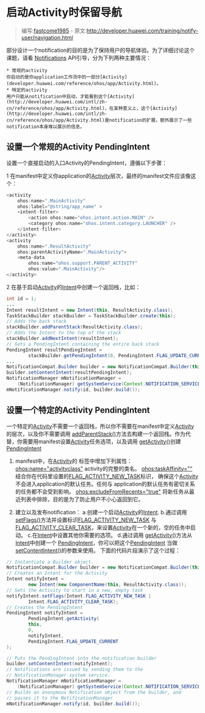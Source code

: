 # 启动Activity时保留导航

> 编写:[fastcome1985](https://github.com/fastcome1985) - 原文:<http://developer.huawei.com/training/notify-user/navigation.html>

部分设计一个notification的目的是为了保持用户的导航体验。为了详细讨论这个课题，请看 [Notifications](developer.huawei.com/guide/topics/ui/notifiers/notifications.html#NotificationResponse) API引导，分为下列两种主要情况：

    * 常规的activity
    你启动的是你application工作流中的一部分[Activity](developer.huawei.com/reference/ohos/app/Activity.html)。
    * 特定的activity
    用户只能从notification中启动，才能看到这个[Activity](http://developer.huawei.com/intl/zh-cn/reference/ohos/app/Activity.html)，在某种意义上，这个[Activity](http://developer.huawei.com/intl/zh-cn/reference/ohos/app/Activity.html)是notification的扩展，额外展示了一些notification本身难以展示的信息。


## 设置一个常规的Activity PendingIntent

设置一个直接启动的入口Activity的PendingIntent，遵循以下步骤：



1  在manifest中定义你application的[Activity](developer.huawei.com/reference/ohos/app/Activity.html)层次，最终的manifest文件应该像这个：


```java
<activity
    ohos:name=".MainActivity"
    ohos:label="@string/app_name" >
    <intent-filter>
        <action ohos:name="ohos.intent.action.MAIN" />
        <category ohos:name="ohos.intent.category.LAUNCHER" />
    </intent-filter>
</activity>
<activity
    ohos:name=".ResultActivity"
    ohos:parentActivityName=".MainActivity">
    <meta-data
        ohos:name="ohos.support.PARENT_ACTIVITY"
        ohos:value=".MainActivity"/>
</activity>

```

2 在基于启动[Activity](developer.huawei.com/reference/ohos/app/Activity.html)的[Intent](developer.huawei.com/reference/ohos/content/Intent.html)中创建一个返回栈，比如：


```java
int id = 1;
...
Intent resultIntent = new Intent(this, ResultActivity.class);
TaskStackBuilder stackBuilder = TaskStackBuilder.create(this);
// Adds the back stack
stackBuilder.addParentStack(ResultActivity.class);
// Adds the Intent to the top of the stack
stackBuilder.addNextIntent(resultIntent);
// Gets a PendingIntent containing the entire back stack
PendingIntent resultPendingIntent =
        stackBuilder.getPendingIntent(0, PendingIntent.FLAG_UPDATE_CURRENT);
...
NotificationCompat.Builder builder = new NotificationCompat.Builder(this);
builder.setContentIntent(resultPendingIntent);
NotificationManager mNotificationManager =
    (NotificationManager) getSystemService(Context.NOTIFICATION_SERVICE);
mNotificationManager.notify(id, builder.build());

```

## 设置一个特定的Activity PendingIntent

一个特定的[Activity](developer.huawei.com/reference/ohos/app/Activity.html)不需要一个返回栈，所以你不需要在manifest中定义[Activity](developer.huawei.com/reference/ohos/app/Activity.html)的层次，以及你不需要调用 [addParentStack()](developer.huawei.com/reference/ohos/support/v4/app/TaskStackBuilder.html#addParentStack(ohos.app.Activity))方法去构建一个返回栈。作为代替，你需要用manifest设置[Activity](developer.huawei.com/reference/ohos/app/Activity.html)任务选项，以及调用 [getActivity()](developer.huawei.com/reference/ohos/app/PendingIntent.html#getActivity(ohos.content.Context,%20int,%20ohos.content.Intent,%20int))创建[PendingIntent](developer.huawei.com/reference/ohos/app/PendingIntent.html)

1. manifest中，在[Activity](developer.huawei.com/reference/ohos/app/Activity.html)的 [<activity>](developer.huawei.com/guide/topics/manifest/activity-element.html) 标签中增加下列属性：
  [ohos:name="activityclass"](developer.huawei.com/guide/topics/manifest/activity-element.html#nm)
    activity的完整的类名。
  [ohos:taskAffinity=""](developer.huawei.com/guide/topics/manifest/activity-element.html#aff)
  结合你在代码里设置的[FLAG_ACTIVITY_NEW_TASK](developer.huawei.com/reference/ohos/content/Intent.html#FLAG_ACTIVITY_NEW_TASK)标识， 确保这个[Activity](developer.huawei.com/reference/ohos/app/Activity.html)不会进入application的默认任务。任何与 application的默认任务有密切关系的任务都不会受到影响。
  [ohos:excludeFromRecents="true"](developer.huawei.com/guide/topics/manifest/activity-element.html#exclude)
  将新任务从最近列表中排除，目的是为了防止用户不小心返回到它。

2. 建立以及发布notification：
  a.创建一个启动[Activity](developer.huawei.com/reference/ohos/app/Activity.html)的[Intent](developer.huawei.com/reference/ohos/content/Intent.html).
  b.通过调用[setFlags()](developer.huawei.com/reference/ohos/content/Intent.html#setFlags(int))方法并设置标识[FLAG_ACTIVITY_NEW_TASK](developer.huawei.com/reference/ohos/content/Intent.html#FLAG_ACTIVITY_NEW_TASK) 与 [FLAG_ACTIVITY_CLEAR_TASK](developer.huawei.com/reference/ohos/content/Intent.html#FLAG_ACTIVITY_CLEAR_TASK)，来设置[Activity](developer.huawei.com/reference/ohos/app/Activity.html)在一个新的，空的任务中启动。
  c.在[Intent](developer.huawei.com/reference/ohos/content/Intent.html)中设置其他你需要的选项。
  d.通过调用 [getActivity()](http://developer.huawei.com/intl/zh-cn/reference/ohos/app/PendingIntent.html#getActivity%28ohos.content.Context,%20int,%20ohos.content.Intent,%20int%29)方法从[Intent](developer.huawei.com/reference/ohos/content/Intent.html)中创建一个 [PendingIntent](developer.huawei.com/reference/ohos/app/PendingIntent.html)，你可以把这个[PendingIntent](developer.huawei.com/reference/ohos/app/PendingIntent.html) 当做 [setContentIntent()](http://developer.huawei.com/intl/zh-cn/reference/ohos/support/v4/app/NotificationCompat.Builder.html#setContentIntent%28ohos.app.PendingIntent%29)的参数来使用。
下面的代码片段演示了这个过程：

```java
// Instantiate a Builder object.
NotificationCompat.Builder builder = new NotificationCompat.Builder(this);
// Creates an Intent for the Activity
Intent notifyIntent =
        new Intent(new ComponentName(this, ResultActivity.class));
// Sets the Activity to start in a new, empty task
notifyIntent.setFlags(Intent.FLAG_ACTIVITY_NEW_TASK |
        Intent.FLAG_ACTIVITY_CLEAR_TASK);
// Creates the PendingIntent
PendingIntent notifyIntent =
        PendingIntent.getActivity(
        this,
        0,
        notifyIntent,
        PendingIntent.FLAG_UPDATE_CURRENT
);

// Puts the PendingIntent into the notification builder
builder.setContentIntent(notifyIntent);
// Notifications are issued by sending them to the
// NotificationManager system service.
NotificationManager mNotificationManager =
    (NotificationManager) getSystemService(Context.NOTIFICATION_SERVICE);
// Builds an anonymous Notification object from the builder, and
// passes it to the NotificationManager
mNotificationManager.notify(id, builder.build());

```
